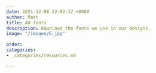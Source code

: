 ```yaml
---
date: 2021-12-08 12:02:17 +0000
author: Matt
title: AO fonts
description: Download the fonts we use in our designs.
image: "/images/6.jpg"

order: 
categories:
- _categories/resources.md

---
```

